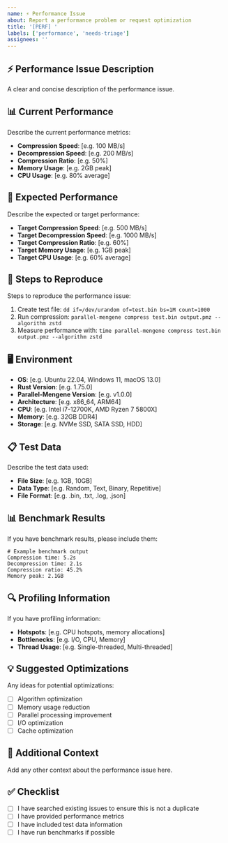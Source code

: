 ```yaml
---
name: ⚡ Performance Issue
about: Report a performance problem or request optimization
title: '[PERF] '
labels: ['performance', 'needs-triage']
assignees: ''
---
```


## ⚡ Performance Issue Description

A clear and concise description of the performance issue.

## 📊 Current Performance

Describe the current performance metrics:

- **Compression Speed**: [e.g. 100 MB/s]
- **Decompression Speed**: [e.g. 200 MB/s]
- **Compression Ratio**: [e.g. 50%]
- **Memory Usage**: [e.g. 2GB peak]
- **CPU Usage**: [e.g. 80% average]

## 🎯 Expected Performance

Describe the expected or target performance:

- **Target Compression Speed**: [e.g. 500 MB/s]
- **Target Decompression Speed**: [e.g. 1000 MB/s]
- **Target Compression Ratio**: [e.g. 60%]
- **Target Memory Usage**: [e.g. 1GB peak]
- **Target CPU Usage**: [e.g. 60% average]

## 🔄 Steps to Reproduce

Steps to reproduce the performance issue:

1. Create test file: `dd if=/dev/urandom of=test.bin bs=1M count=1000`
2. Run compression: `parallel-mengene compress test.bin output.pmz --algorithm zstd`
3. Measure performance with: `time parallel-mengene compress test.bin output.pmz --algorithm zstd`

## 🖥️ Environment

- **OS**: [e.g. Ubuntu 22.04, Windows 11, macOS 13.0]
- **Rust Version**: [e.g. 1.75.0]
- **Parallel-Mengene Version**: [e.g. v1.0.0]
- **Architecture**: [e.g. x86_64, ARM64]
- **CPU**: [e.g. Intel i7-12700K, AMD Ryzen 7 5800X]
- **Memory**: [e.g. 32GB DDR4]
- **Storage**: [e.g. NVMe SSD, SATA SSD, HDD]

## 📋 Test Data

Describe the test data used:

- **File Size**: [e.g. 1GB, 10GB]
- **Data Type**: [e.g. Random, Text, Binary, Repetitive]
- **File Format**: [e.g. .bin, .txt, .log, .json]

## 📊 Benchmark Results

If you have benchmark results, please include them:

```
# Example benchmark output
Compression time: 5.2s
Decompression time: 2.1s
Compression ratio: 45.2%
Memory peak: 2.1GB
```

## 🔍 Profiling Information

If you have profiling information:

- **Hotspots**: [e.g. CPU hotspots, memory allocations]
- **Bottlenecks**: [e.g. I/O, CPU, Memory]
- **Thread Usage**: [e.g. Single-threaded, Multi-threaded]

## 💡 Suggested Optimizations

Any ideas for potential optimizations:

- [ ] Algorithm optimization
- [ ] Memory usage reduction
- [ ] Parallel processing improvement
- [ ] I/O optimization
- [ ] Cache optimization

## 📝 Additional Context

Add any other context about the performance issue here.

## ✅ Checklist

- [ ] I have searched existing issues to ensure this is not a duplicate
- [ ] I have provided performance metrics
- [ ] I have included test data information
- [ ] I have run benchmarks if possible
